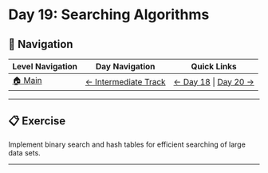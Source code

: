 # Day 19: Searching Algorithms

## 🔗 Navigation

| Level Navigation | Day Navigation | Quick Links |
|------------------|----------------|-------------|
| [🏠 Main](../../README.md) | [← Intermediate Track](../README.md) | [← Day 18](../Day18/) \| [Day 20 →](../Day20/) |

---

## 📋 Exercise

Implement binary search and hash tables for efficient searching of large data sets.

---
